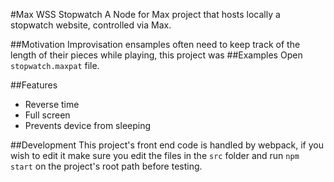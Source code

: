 #Max WSS Stopwatch
A Node for Max project that hosts locally a stopwatch website, controlled via Max.

##Motivation
Improvisation ensamples often need to keep track of the length of their pieces while playing, this project was 
##Examples
Open `stopwatch.maxpat` file.

##Features
- Reverse time
- Full screen
- Prevents device from sleeping

##Development
This project's front end code is handled by webpack, if you wish to edit it make sure you edit the files in the `src` folder and run `npm start` on the project's root path before testing.